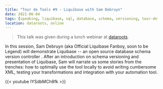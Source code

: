 ```yaml
---
title: "Tour de Tools #9 - Liquibase with Sam Debruyn"
date: 2021-06-04
tags: [speaking, liquibase, sql, database, schema, versioning, tour-de-tools]
location: dataroots, online
---
```


> This talk was given during a lunch webinar at [dataroots](https://dataroots.io).

In this session, Sam Debruyn (aka Official Liquibase Fanboy, soon to be Legend) will demonstrate Liquibase -- an open source database schema version controller . After an introduction on schema versioning and presentation of Liquibase, Sam will narrate us some stories from the trenches: how to optimally use the tool locally to avoid writing cumbersome XML, testing your transformations and integration with your automation tool.

{{< youtube IYSdbMCh8fk >}}
